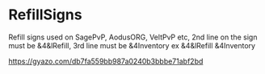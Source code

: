 # RefillSigns
Refill signs used on SagePvP, AodusORG, VeltPvP etc,
2nd line on the sign must be &4&lRefill, 3rd line must be &4Inventory ex
&4&lRefill
&4Inventory

https://gyazo.com/db7fa559bb987a0240b3bbbe71abf2bd
